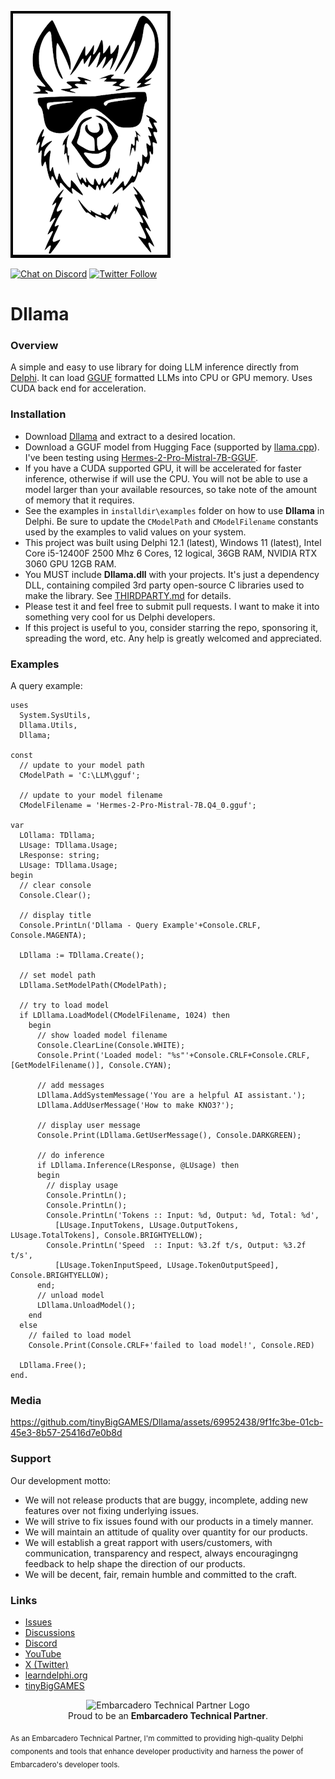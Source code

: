
![Dllama](media/Dllama.png)

[![Chat on Discord](https://img.shields.io/discord/754884471324672040.svg?logo=discord)](https://discord.gg/tPWjMwK) [![Twitter Follow](https://img.shields.io/twitter/follow/tinyBigGAMES?style=social)](https://twitter.com/tinyBigGAMES)

# Dllama

### Overview
A simple and easy to use library for doing LLM inference directly from <a href="https://www.embarcadero.com/products/delphi" target="_blank">Delphi</a>. It can load <a href="https://huggingface.co/docs/hub/gguf" target="_blank">GGUF</a> formatted LLMs into CPU or GPU memory. Uses CUDA back end for acceleration.

### Installation
- Download <a href="https://github.com/tinyBigGAMES/Dllama/archive/refs/heads/main.zip" target="_blank">Dllama</a> and extract to a desired location. 
- Download a GGUF model from Hugging Face (supported by <a href="https://github.com/ggerganov/llama.cpp" target="_blank">llama.cpp</a>). I've been testing using <a href="https://huggingface.co/NousResearch/Hermes-2-Pro-Mistral-7B-GGUF/resolve/main/Hermes-2-Pro-Mistral-7B.Q4_0.gguf?download=true" target="_blank">Hermes-2-Pro-Mistral-7B-GGUF</a>.
- If you have a CUDA supported GPU, it will be accelerated for faster inference, otherwise if will use the CPU. You will not be able to use a model larger than your available resources, so take note of the amount of memory that it requires. 
- See the examples in `installdir\examples` folder on how to use **Dllama** in Delphi. Be sure to update the `CModelPath` and `CModelFilename` constants used by the examples to valid values on your system.
- This project was built using Delphi 12.1 (latest), Windows 11 (latest), Intel Core i5-12400F 2500 Mhz 6 Cores, 12 logical, 36GB RAM, NVIDIA RTX 3060 GPU 12GB RAM.
- You MUST include **Dllama.dll** with your projects. It's just a dependency DLL, containing compiled 3rd party open-source C libraries used to make the library. See <a href="THIRDPARTY.md" target="_blank">THIRDPARTY.md</a> for details.
- Please test it and feel free to submit pull requests. I want to make it into something very cool for us Delphi developers.
- If this project is useful to you, consider starring the repo, sponsoring it, spreading the word, etc. Any help is greatly welcomed and appreciated.

### Examples  
A query example:
```Delphi  
uses
  System.SysUtils,
  Dllama.Utils,
  Dllama;
  
const
  // update to your model path
  CModelPath = 'C:\LLM\gguf';

  // update to your model filename
  CModelFilename = 'Hermes-2-Pro-Mistral-7B.Q4_0.gguf';  
  
var
  LOllama: TDllama;
  LUsage: TDllama.Usage;
  LResponse: string;
  LUsage: TDllama.Usage;  
begin
  // clear console
  Console.Clear();

  // display title
  Console.PrintLn('Dllama - Query Example'+Console.CRLF, Console.MAGENTA);

  LDllama := TDllama.Create(); 

  // set model path
  LDllama.SetModelPath(CModelPath);

  // try to load model
  if LDllama.LoadModel(CModelFilename, 1024) then
    begin
      // show loaded model filename
      Console.ClearLine(Console.WHITE);
      Console.Print('Loaded model: "%s"'+Console.CRLF+Console.CRLF, [GetModelFilename()], Console.CYAN);

      // add messages
      LDllama.AddSystemMessage('You are a helpful AI assistant.');
      LDllama.AddUserMessage('How to make KNO3?');

      // display user message
      Console.Print(LDllama.GetUserMessage(), Console.DARKGREEN);

      // do inference
      if LDllama.Inference(LResponse, @LUsage) then
      begin
        // display usage
        Console.PrintLn();
        Console.PrintLn();
        Console.PrintLn('Tokens :: Input: %d, Output: %d, Total: %d', 
          [LUsage.InputTokens, LUsage.OutputTokens, LUsage.TotalTokens], Console.BRIGHTYELLOW);
        Console.PrintLn('Speed  :: Input: %3.2f t/s, Output: %3.2f t/s', 
          [LUsage.TokenInputSpeed, LUsage.TokenOutputSpeed], Console.BRIGHTYELLOW);
      end;
      // unload model
      LDllama.UnloadModel();
    end
  else
    // failed to load model
    Console.Print(Console.CRLF+'failed to load model!', Console.RED)
    
  LDllama.Free();   
end.
```
### Media


https://github.com/tinyBigGAMES/Dllama/assets/69952438/9f1fc3be-01cb-45e3-8b57-25416d7e0b8d



### Support
Our development motto: 
- We will not release products that are buggy, incomplete, adding new features over not fixing underlying issues.
- We will strive to fix issues found with our products in a timely manner.
- We will maintain an attitude of quality over quantity for our products.
- We will establish a great rapport with users/customers, with communication, transparency and respect, always encouragingng feedback to help shape the direction of our products.
- We will be decent, fair, remain humble and committed to the craft.

### Links
- <a href="https://github.com/tinyBigGAMES/Dllama/issues" target="_blank">Issues</a>
- <a href="https://github.com/tinyBigGAMES/Dllama/discussions" target="_blank">Discussions</a>
- <a href="https://discord.gg/tPWjMwK" target="_blank">Discord</a>
- <a href="https://youtube.com/tinyBigGAMES" target="_blank">YouTube</a>
- <a href="https://twitter.com/tinyBigGAMES" target="_blank">X (Twitter)</a>
- <a href="https://learndelphi.org/" target="_blank">learndelphi.org</a>
- <a href="https://tinybiggames.com/" target="_blank">tinyBigGAMES</a>

<p align="center">
  <img src="media/techpartner-white.png" alt="Embarcadero Technical Partner Logo" width="200"/>
  <br>
  Proud to be an <strong>Embarcadero Technical Partner</strong>.
</p>
<sub>As an Embarcadero Technical Partner, I'm committed to providing high-quality Delphi components and tools that enhance developer productivity and harness the power of Embarcadero's developer tools.</sub>

